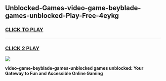 
## Unblocked-Games-video-game-beyblade-games-unblocked-Play-Free-4eykg
<h3>
<a href="https://premium76.site?title=video-game-beyblade-games-unblocked&ref=09A">CLICK TO PLAY</a></h3>
<hr>

<h3>
<a href="https://premium76.site?title=video-game-beyblade-games-unblocked&ref=09A">CLICK 2 PLAY</a>
  
</h3>

<a href="https://premium76.site?title=video-game-beyblade-games-unblocked&ref=09A"><img src="https://clearcache.store/games.png"></a>


**video-game-beyblade-games-unblocked games unblocked: Your Gateway to Fun and Accessible Online Gaming**

